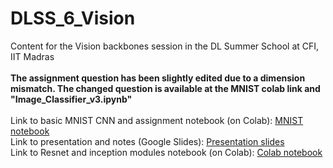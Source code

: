 # DLSS_6_Vision
Content for the Vision backbones session in the DL Summer School at CFI, IIT Madras <br> <br>
**The assignment question has been slightly edited due to a dimension mismatch. The changed question is available at the MNIST colab link and "Image_Classifier_v3.ipynb"**   <br> <br> 
Link to basic MNIST CNN  and assignment notebook (on Colab): [MNIST notebook](https://colab.research.google.com/drive/1qnyPEp4ih5DyCMGfwrk4wF6p0U82Gsq6) <br>
Link to presentation and notes (Google Slides): [Presentation slides](https://docs.google.com/presentation/d/19E5CO4V_WB8SFr7eRr-uxDJV2tz9shV88vrkRB-sWnc/edit?usp=sharing) <br>
Link to Resnet and inception modules notebook (on Colab): [Colab notebook](https://colab.research.google.com/drive/17ptUf8k-GJ5SkhRGP9Qf0k_Dsz5tAOqA?usp=sharing) <br>
